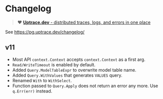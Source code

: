 # Changelog

> :heart: [**Uptrace.dev** - distributed traces, logs, and errors in one place](https://uptrace.dev)

See https://pg.uptrace.dev/changelog/

## v11

- Most API `context.Context` accepts `context.Context` as a first arg.
- `Read/WriteTimeout` is enabled by default.
- Added `Query.ModelTableExpr` to overwrite model table name.
- Added `Query.WithValues` that generates `VALUES` query.
- Renamed `With` to `WithSelect`.
- Function passed to `Query.Apply` does not return an error any more. Use `q.Err(err)` instead.
